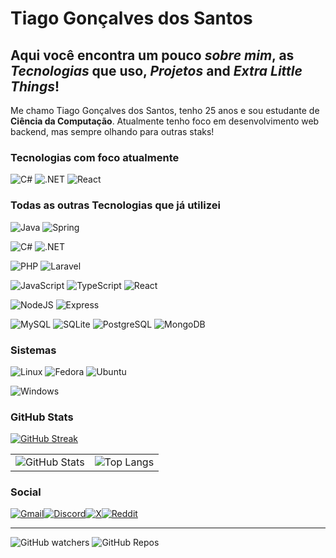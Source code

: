 # Tiago Gonçalves dos Santos
## Aqui você encontra um pouco _**sobre mim**_, as _**Tecnologias**_ que uso, _**Projetos**_ and _**Extra Little Things**_!


Me chamo Tiago Gonçalves dos Santos, tenho 25 anos e sou estudante de **Ciência da Computação**. Atualmente tenho foco em desenvolvimento web backend, mas sempre olhando para outras staks!

### Tecnologias com foco atualmente
![C#](https://img.shields.io/badge/C%23-239120?style=for-the-badge&logo=c-sharp&logoColor=white) ![.NET](https://img.shields.io/badge/.NET-5C2D91?style=for-the-badge&logo=.net&logoColor=white) ![React](https://img.shields.io/badge/React-20232A?style=for-the-badge&logo=react&logoColor=61DAFB)


### Todas as outras Tecnologias que já utilizei

![Java](https://img.shields.io/badge/java-%23ED8B00.svg?style=for-the-badge&logo=openjdk&logoColor=white) ![Spring](https://img.shields.io/badge/spring-%236DB33F.svg?style=for-the-badge&logo=spring&logoColor=white)

![C#](https://img.shields.io/badge/C%23-239120?style=for-the-badge&logo=c-sharp&logoColor=white) ![.NET](https://img.shields.io/badge/.NET-5C2D91?style=for-the-badge&logo=.net&logoColor=white)

![PHP](https://img.shields.io/badge/PHP-777BB4?style=for-the-badge&logo=php&logoColor=white) ![Laravel](https://img.shields.io/badge/laravel-%23FF2D20.svg?style=for-the-badge&logo=laravel&logoColor=white)

![JavaScript](https://img.shields.io/badge/JavaScript-F7DF1E?style=for-the-badge&logo=javascript&logoColor=black) ![TypeScript](https://img.shields.io/badge/TypeScript-007ACC?style=for-the-badge&logo=typescript&logoColor=white) ![React](https://img.shields.io/badge/React-20232A?style=for-the-badge&logo=react&logoColor=61DAFB)

![NodeJS](https://img.shields.io/badge/node.js-6DA55F?style=for-the-badge&logo=node.js&logoColor=white) ![Express](https://img.shields.io/badge/express.js-%23404d59.svg?style=for-the-badge&logo=express&logoColor=%2361DAFB)

![MySQL](https://img.shields.io/badge/MySQL-00000F?style=for-the-badge&logo=mysql&logoColor=white) ![SQLite](https://img.shields.io/badge/SQLite-000?style=for-the-badge&logo=sqlite&logoColor=07405E) ![PostgreSQL](https://img.shields.io/badge/PostgreSQL-000?style=for-the-badge&logo=postgresql) ![MongoDB](https://img.shields.io/badge/MongoDB-%234ea94b.svg?style=for-the-badge&logo=mongodb&logoColor=white)


### Sistemas
![Linux](https://img.shields.io/badge/Linux-000?style=for-the-badge&logo=linux&logoColor=FCC624) ![Fedora](https://img.shields.io/badge/Fedora-294172?style=for-the-badge&logo=fedora&logoColor=white) ![Ubuntu](https://img.shields.io/badge/Ubuntu-303030?style=for-the-badge&logo=ubuntu&logoColor=FF9000)

![Windows](https://img.shields.io/badge/Windows-000?style=for-the-badge&logo=windows&logoColor=2CA5E0)

### GitHub Stats


[![GitHub Streak](https://streak-stats.demolab.com?user=otiagosantos&theme=highcontrast&locale=pt_BR&mode=weekly&dates=FF9500)](https://git.io/streak-stats)

| |  |
|---|-- |
| ![GitHub Stats](https://github-readme-stats.vercel.app/api?username=otiagosantos&theme=dark&&border_color=FF9500&show_icons=true&icon_color=FF9500&title_color=FF9500&text_color=FFF&include_all_commits=true) | ![Top Langs](https://github-readme-stats-git-masterrstaa-rickstaa.vercel.app/api/top-langs/?username=otiagosantos&layout=compact&bg_color=000&border_color=FF9500&title_color=FFF&text_color=FF9500)

### Social

[![Gmail](https://img.shields.io/badge/Gmail-333333?style=for-the-badge&logo=gmail&logoColor=red)](mailto:otiagosantos.code@gmail.com)[![Discord](https://img.shields.io/badge/Discord-7289DA?style=for-the-badge&logo=discord&logoColor=white)](https://discord.com/channels/@SEUUSERNAME/)[![X](https://img.shields.io/badge/X-000?style=for-the-badge&logo=x)](https://x.com/SEUUSERNAME)[![Reddit](https://img.shields.io/badge/Reddit-000?style=for-the-badge&logo=reddit&logoColor=FF4500)](https://www.reddit.com/u/otiagosantos)


---

![GitHub watchers](https://img.shields.io/github/watchers/otiagosantos/otiagosantos?style=for-the-badge&logo=github&label=Visitas&labelColor=000&color=FF9000) ![GitHub Repos](https://badges.pufler.dev/repos/otiagosantos?style=for-the-badge&logo=github&label=Public%20REPOS&labelColor=000&color=FF9000)
